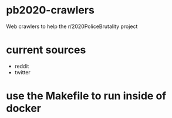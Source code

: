 # pb2020-crawlers
Web crawlers to help the r/2020PoliceBrutality project

# current sources
- reddit  
- twitter

# use the Makefile to run inside of docker